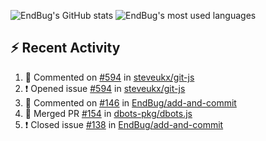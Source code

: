 ![EndBug's GitHub stats](https://github-readme-stats.vercel.app/api?username=endbug&show_icons=true&theme=dark)
![EndBug's most used languages](https://github-readme-stats.vercel.app/api/top-langs/?username=endbug&layout=compact&theme=dark)

## ⚡ Recent Activity

<!--START_SECTION:activity-->
1. 💬 Commented on [#594](https://github.com//steveukx/git-js/issues/594) in [steveukx/git-js](https://github.com//steveukx/git-js)
2. ❗️ Opened issue [#594](https://github.com//steveukx/git-js/issues/594) in [steveukx/git-js](https://github.com//steveukx/git-js)
3. 💬 Commented on [#146](https://github.com//EndBug/add-and-commit/issues/146) in [EndBug/add-and-commit](https://github.com//EndBug/add-and-commit)
4. 🎉 Merged PR [#154](https://github.com//dbots-pkg/dbots.js/pull/154) in [dbots-pkg/dbots.js](https://github.com//dbots-pkg/dbots.js)
5. ❗️ Closed issue [#138](https://github.com//EndBug/add-and-commit/issues/138) in [EndBug/add-and-commit](https://github.com//EndBug/add-and-commit)
<!--END_SECTION:activity-->
